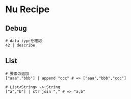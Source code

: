 # Nu Recipe


## Debug

```nu
# data typeを確認
42 | describe
```

## List

```nu
# 要素の追加
["aaa","bbb"] | append "ccc" # => ["aaa","bbb","ccc"]

# List<String> -> String
["a","b"] | str join "," # => "a,b"
```